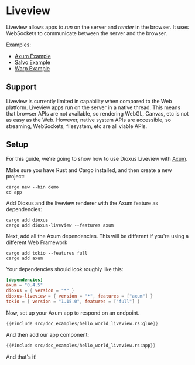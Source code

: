 # Liveview

Liveview allows apps to *run* on the server and *render* in the browser. It uses WebSockets to communicate between the server and the browser.

Examples:
- [Axum Example](https://github.com/DioxusLabs/dioxus/tree/master/packages/liveview/examples/axum.rs)
- [Salvo Example](https://github.com/DioxusLabs/dioxus/tree/master/packages/liveview/examples/salvo.rs)
- [Warp Example](https://github.com/DioxusLabs/dioxus/tree/master/packages/liveview/examples/warp.rs)


## Support

Liveview is currently limited in capability when compared to the Web platform. Liveview apps run on the server in a native thread. This means that browser APIs are not available, so rendering WebGL, Canvas, etc is not as easy as the Web. However, native system APIs are accessible, so streaming, WebSockets, filesystem, etc are all viable APIs.


## Setup

For this guide, we're going to show how to use Dioxus Liveview with [Axum](https://docs.rs/axum/latest/axum/).

Make sure you have Rust and Cargo installed, and then create a new project:

```shell
cargo new --bin demo
cd app
```

Add Dioxus and the liveview renderer with the Axum feature as dependencies:

```shell
cargo add dioxus
cargo add dioxus-liveview --features axum
```

Next, add all the Axum dependencies. This will be different if you're using a different Web Framework

```
cargo add tokio --features full
cargo add axum
```

Your dependencies should look roughly like this:

```toml
[dependencies]
axum = "0.4.5"
dioxus = { version = "*" }
dioxus-liveview = { version = "*", features = ["axum"] }
tokio = { version = "1.15.0", features = ["full"] }
```

Now, set up your Axum app to respond on an endpoint.


```rust
{{#include src/doc_examples/hello_world_liveview.rs:glue}}
```


And then add our app component:

```rust
{{#include src/doc_examples/hello_world_liveview.rs:app}}
```

And that's it!

